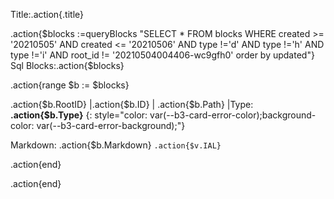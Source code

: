 


Title:.action{.title}

.action{$blocks :=queryBlocks "SELECT * FROM blocks WHERE created >= '20210505' AND created <= '20210506' AND type !='d' AND type !='h'   AND type !='i'  AND root_id != '20210504004406-wc9gfh0' order by updated"}
Sql Blocks:.action{$blocks}
 
<!-- 循环显示结果 -->
.action{range $b := $blocks}


.action{$b.RootID} |.action{$b.ID} | .action{$b.Path}  |Type: **.action{$b.Type}**
{: style="color: var(--b3-card-error-color);background-color: var(--b3-card-error-background);"}

Markdown: 
.action{$b.Markdown} 
`.action{$v.IAL}`

.action{end}

.action{end}

<!-- 循环结束 -->